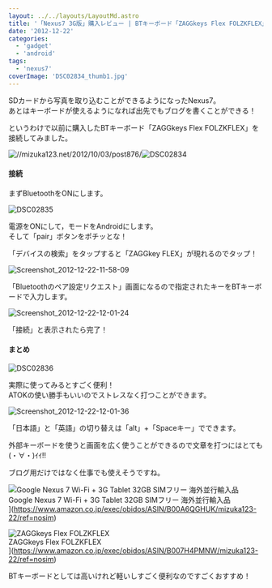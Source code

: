 ```yaml
---
layout: ../../layouts/LayoutMd.astro
title: '「Nexus7 3G版」購入レビュー | BTキーボード「ZAGGkeys Flex FOLZKFLEX」を接続してみた'
date: '2012-12-22'
categories:
  - 'gadget'
  - 'android'
tags:
  - 'nexus7'
coverImage: 'DSC02834_thumb1.jpg'
---
```


SDカードから写真を取り込むことができるようになったNexus7。  
あとはキーボードが使えるようになれば出先でもブログを書くことができる！

というわけで以前に購入したBTキーボード「ZAGGkeys Flex FOLZKFLEX」を接続してみました。

![//mizuka123.net/2012/10/03/post876/](/archive/images/DSC02834.jpg 'ZAGGkeys Flexを買ってみた | みずかるちゃー')![DSC02834](/archive/images/DSC02834_thumb.jpg 'DSC02834')

#### 接続

まずBluetoothをONにします。

![DSC02835](/archive/images/DSC02835_thumb.jpg 'DSC02835')

電源をONにして，モードをAndroidにします。  
そして「pair」ボタンをポチッとな！

「デバイスの検索」をタップすると「ZAGGkey FLEX」が現れるのでタップ！

![Screenshot_2012-12-22-11-58-09](/archive/images/Screenshot_2012-12-22-11-58-09_thumb.png 'Screenshot_2012-12-22-11-58-09')

「Bluetoothのペア設定リクエスト」画面になるので指定されたキーをBTキーボードで入力します。

![Screenshot_2012-12-22-12-01-24](/archive/images/Screenshot_2012-12-22-12-01-24_thumb.png 'Screenshot_2012-12-22-12-01-24')

「接続」と表示されたら完了！

#### まとめ

![DSC02836](/archive/images/DSC02836_thumb.jpg 'DSC02836')

実際に使ってみるとすごく便利！  
ATOKの使い勝手もいいのでストレスなく打つことができます。

![Screenshot_2012-12-22-12-01-36](/archive/images/Screenshot_2012-12-22-12-01-36_thumb.png 'Screenshot_2012-12-22-12-01-36')

「日本語」と「英語」の切り替えは「alt」+「Spaceキー」でできます。

外部キーボードを使うと画面を広く使うことができるので文章を打つにはとても(・∀・)ｲｲ!!

ブログ用だけではなく仕事でも使えそうですね。

![Google Nexus 7 Wi-Fi + 3G Tablet 32GB SIMフリー 海外並行輸入品](/archive/images/41OjNcR2FTL._SL160_.jpg)  
Google Nexus 7 Wi-Fi + 3G Tablet 32GB SIMフリー 海外並行輸入品  
](https://www.amazon.co.jp/exec/obidos/ASIN/B00A6QGHUK/mizuka123-22/ref=nosim)

![ZAGGkeys Flex FOLZKFLEX](/archive/images/514rNyC0%2B4L._SL160_.jpg)  
ZAGGkeys Flex FOLZKFLEX  
](https://www.amazon.co.jp/exec/obidos/ASIN/B007H4PMNW/mizuka123-22/ref=nosim)

BTキーボードとしては高いけれど軽いしすごく便利なのですごくおすすめ！

